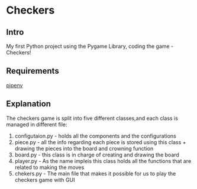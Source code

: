 
# Checkers
## Intro 
My first Python project using the Pygame Library, coding the game - Checkers!

## Requirements

<a href="https://pypi.org/project/pipenv/" target="_blank">pipenv</a>

## Explanation  

The checkers game is split into five different classes,and each class is managed in different file:
  1. configutaion.py - holds all the components and the configurations
  2. piece.py - all the info regarding each piece is stored using this class + drawing the pieces into the board and crowning       function
  3. board.py - this class is in charge of creating and drawing the board
  4. player.py - As the name impleis this class holds all the functions that are related to making the moves
  5. chekers.py - The main file that makes it possible for us to play the checkers game with GUI
       
